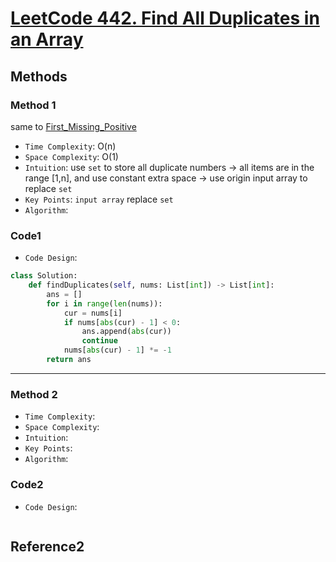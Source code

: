 # [LeetCode 442. Find All Duplicates in an Array](https://leetcode-cn.com/problems/find-all-duplicates-in-an-array/)

## Methods

### Method 1

same to [First_Missing_Positive](Tricky/First_Missing_Positive)

* `Time Complexity`: O(n)
* `Space Complexity`: O(1)
* `Intuition`: use `set` to store all duplicate numbers -> all items are in the range [1,n], and use constant extra space -> use origin input array to replace `set`
* `Key Points`: `input array` replace `set`
* `Algorithm`:

### Code1



* `Code Design`:

```python
class Solution:
    def findDuplicates(self, nums: List[int]) -> List[int]:
        ans = []
        for i in range(len(nums)):
            cur = nums[i]
            if nums[abs(cur) - 1] < 0:
                ans.append(abs(cur))
                continue
            nums[abs(cur) - 1] *= -1
        return ans
```

----------------------

### Method 2

* `Time Complexity`:
* `Space Complexity`:
* `Intuition`:
* `Key Points`:
* `Algorithm`:

### Code2

* `Code Design`:

```java


```

## Reference2
